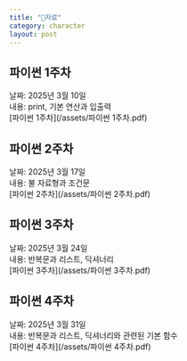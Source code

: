```yaml
---
title: "📙자료"
category: character
layout: post
---
```


## 파이썬 1주차
날짜: 2025년 3월 10일<br>
내용: print, 기본 연산과 입출력<br>
[파이썬 1주차](/assets/파이썬 1주차.pdf)

## 파이썬 2주차
날짜: 2025년 3월 17일<br>
내용: 불 자료형과 조건문<br>
[파이썬 2주차](/assets/파이썬 2주차.pdf)

## 파이썬 3주차
날짜: 2025년 3월 24일<br>
내용: 반복문과 리스트, 딕셔너리<br>
[파이썬 3주차](/assets/파이썬 3주차.pdf)

## 파이썬 4주차
날짜: 2025년 3월 31일<br>
내용: 반복문과 리스트, 딕셔너리와 관련된 기본 함수<br>
[파이썬 4주차](/assets/파이썬 4주차.pdf)
